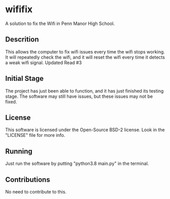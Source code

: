 # wififix
A solution to fix the Wifi in Penn Manor High School.

## Descrition
This allows the computer to fix wifi issues every time the wifi stops working.
It will repeatedly check the wifi, and it will reset the wifi every time it detects a weak wifi signal.
Updated Read #3

## Initial Stage
The project has just been able to function, and it has just finished its testing stage. The software may still have issues, but these issues may not be fixed.

## License
This software is licensed under the Open-Source BSD-2 license. Look in the "LICENSE" file for more info.

## Running
Just run the software by putting "python3.8 main.py" in the terminal.

## Contributions
No need to contribute to this.
